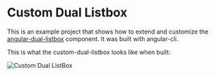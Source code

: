 # Custom Dual Listbox

This is an example project that shows how to extend and customize the [angular-dual-listbox](https://github.com/czeckd/angular-dual-listbox) component.
It was built with angular-cli.

This is what the custom-dual-listbox looks like when built:

![Custom Dual ListBox](https://raw.githubusercontent.com/czeckd/custom-dual-listbox/master/images/custom.png)
